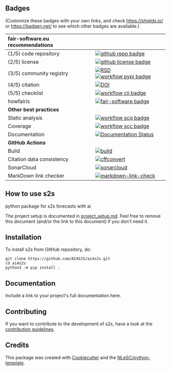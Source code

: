 ## Badges

(Customize these badges with your own links, and check https://shields.io/ or https://badgen.net/ to see which other badges are available.)

| fair-software.eu recommendations | |
| :-- | :--  |
| (1/5) code repository              | [![github repo badge](https://img.shields.io/badge/github-repo-000.svg?logo=github&labelColor=gray&color=blue)](https://github.com/AI4S2S/ai4s2s) |
| (2/5) license                      | [![github license badge](https://img.shields.io/github/license/AI4S2S/ai4s2s)](https://github.com/AI4S2S/ai4s2s) |
| (3/5) community registry           | [![RSD](https://img.shields.io/badge/rsd-s2s-00a3e3.svg)](https://www.research-software.nl/software/s2s) [![workflow pypi badge](https://img.shields.io/pypi/v/s2s.svg?colorB=blue)](https://pypi.python.org/project/s2s/) |
| (4/5) citation                     | [![DOI](https://zenodo.org/badge/DOI/<replace-with-created-DOI>.svg)](https://doi.org/<replace-with-created-DOI>) |
| (5/5) checklist                    | [![workflow cii badge](https://bestpractices.coreinfrastructure.org/projects/<replace-with-created-project-identifier>/badge)](https://bestpractices.coreinfrastructure.org/projects/<replace-with-created-project-identifier>) |
| howfairis                          | [![fair-software badge](https://img.shields.io/badge/fair--software.eu-%E2%97%8F%20%20%E2%97%8F%20%20%E2%97%8F%20%20%E2%97%8F%20%20%E2%97%8B-yellow)](https://fair-software.eu) |
| **Other best practices**           | &nbsp; |
| Static analysis                    | [![workflow scq badge](https://sonarcloud.io/api/project_badges/measure?project=AI4S2S_ai4s2s&metric=alert_status)](https://sonarcloud.io/dashboard?id=AI4S2S_ai4s2s) |
| Coverage                           | [![workflow scc badge](https://sonarcloud.io/api/project_badges/measure?project=AI4S2S_ai4s2s&metric=coverage)](https://sonarcloud.io/dashboard?id=AI4S2S_ai4s2s) |
| Documentation                      | [![Documentation Status](https://readthedocs.org/projects/ai4s2s/badge/?version=latest)](https://ai4s2s.readthedocs.io/en/latest/?badge=latest) |
| **GitHub Actions**                 | &nbsp; |
| Build                              | [![build](https://github.com/AI4S2S/ai4s2s/actions/workflows/build.yml/badge.svg)](https://github.com/AI4S2S/ai4s2s/actions/workflows/build.yml) |
| Citation data consistency               | [![cffconvert](https://github.com/AI4S2S/ai4s2s/actions/workflows/cffconvert.yml/badge.svg)](https://github.com/AI4S2S/ai4s2s/actions/workflows/cffconvert.yml) |
| SonarCloud                         | [![sonarcloud](https://github.com/AI4S2S/ai4s2s/actions/workflows/sonarcloud.yml/badge.svg)](https://github.com/AI4S2S/ai4s2s/actions/workflows/sonarcloud.yml) |
| MarkDown link checker              | [![markdown-link-check](https://github.com/AI4S2S/ai4s2s/actions/workflows/markdown-link-check.yml/badge.svg)](https://github.com/AI4S2S/ai4s2s/actions/workflows/markdown-link-check.yml) |

## How to use s2s

python package for s2s forecasts with ai

The project setup is documented in [project_setup.md](project_setup.md). Feel free to remove this document (and/or the link to this document) if you don't need it.

## Installation

To install s2s from GitHub repository, do:

```console
git clone https://github.com/AI4S2S/ai4s2s.git
cd ai4s2s
python3 -m pip install .
```

## Documentation

Include a link to your project's full documentation here.

## Contributing

If you want to contribute to the development of s2s,
have a look at the [contribution guidelines](CONTRIBUTING.md).

## Credits

This package was created with [Cookiecutter](https://github.com/audreyr/cookiecutter) and the [NLeSC/python-template](https://github.com/NLeSC/python-template).
